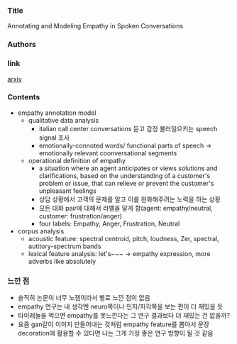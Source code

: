 ### Title
Annotating and Modeling Empathy in Spoken Conversations

### Authors


### link
[arxiv](https://arxiv.org/pdf/1705.04839.pdf)

### Contents
- empathy annotation model
    - qualitative data analysis
        - italian call center conversations 듣고 감정 불러일으키는 speech signal 조사
        - emotionally-connoted words/ functional parts of speech -> emotionally relevant coonversational segments
    - operational definition of empathy
        - a situation where an agent anticipates or views solutions and clarifications, based on the understanding of a customer's problem or issue, that can relieve or prevent the customer's unpleasant feelings
        - 상담 상황에서 고객의 문제를 알고 이를 완화해주려는 노력을 하는 상황
        - 모든 대화 pair에 대해서 라벨을 달게 함(agent: empathy/neutral, customer: frustration/anger)
        - four labels: Empathy, Anger, Frustration, Neutral
- corpus analysis
    - acoustic feature: spectral centroid, pitch, loudness, Zer, spectral, autitory-spectrum bands
    - lexical feature analysis: let's~~~ -> empathy expression, more adverbs like absolutely

### 느낀 점
- 솔직히 논문이 너무 노잼이라서 별로 느낀 점이 없음
- empathy 연구는 내 생각엔 neuro쪽이나 인지/지각쪽을 보는 편이 더 재밌을 듯
- 타이레놀을 먹으면 empathy를 못느낀다는 그 연구 결과보다 더 재밌는 건 없을까?
- 요즘 gan같이 이미지 만들어내는 것처럼 empathy feature를 뽑아서 문장 decoration에 활용할 수 있다면 나는 그게 가장 좋은 연구 방향이 될 것 같음